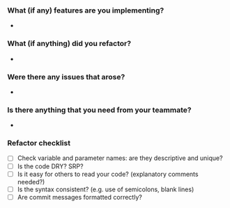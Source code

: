 ### What (if any) features are you implementing?
-
### What (if anything) did you refactor?
-
### Were there any issues that arose?
-
### Is there anything that you need from your teammate?
-
### Refactor checklist
- [ ] Check variable and parameter names: are they descriptive and unique?
- [ ] Is the code DRY? SRP?
- [ ] Is it easy for others to read your code? (explanatory comments needed?)
- [ ] Is the syntax consistent? (e.g. use of semicolons, blank lines)
- [ ] Are commit messages formatted correctly?
